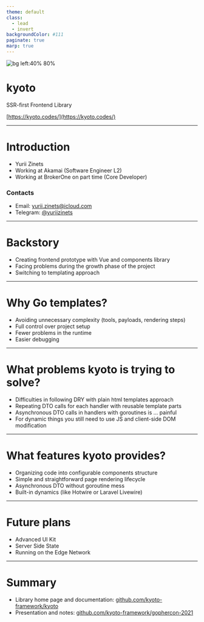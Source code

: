 ```yaml
---
theme: default
class:
  - lead
  - invert
backgroundColor: #111
paginate: true
marp: true
---
```


![bg left:40% 80%](https://raw.githubusercontent.com/kyoto-framework/kyoto/master/docs/assets/kyoto.svg)

# **kyoto**

SSR-first Frontend Library

[https://kyoto.codes/](https://kyoto.codes/)

---

# Introduction

- Yurii Zinets
- Working at Akamai (Software Engineer L2)
- Working at BrokerOne on part time (Core Developer)

### Contacts

- Email: yurii.zinets@icloud.com
- Telegram: [@yuriizinets](https://t.me/yuriizinets)

---

# Backstory

- Creating frontend prototype with Vue and components library
- Facing problems during the growth phase of the project
- Switching to templating approach

---

# Why Go templates?

- Avoiding unnecessary complexity (tools, payloads, rendering steps)
- Full control over project setup
- Fewer problems in the runtime
- Easier debugging

---

# What problems kyoto is trying to solve?

- Difficulties in following DRY with plain html templates approach
- Repeating DTO calls for each handler with reusable template parts
- Asynchronous DTO calls in handlers with goroutines is ... painful
- For dynamic things you still need to use JS and client-side DOM modification

---

# What features kyoto provides?

- Organizing code into configurable components structure
- Simple and straightforward page rendering lifecycle
- Asynchronous DTO without goroutine mess
- Built-in dynamics (like Hotwire or Laravel Livewire)

---

# Future plans

- Advanced UI Kit
- Server Side State
- Running on the Edge Network

---

# Summary

- Library home page and documentation: [github.com/kyoto-framework/kyoto](https://github.com/kyoto-framework/kyoto)
- Presentation and notes: [github.com/kyoto-framework/gophercon-2021](https://github.com/kyoto-framework/gophercon-2021)
